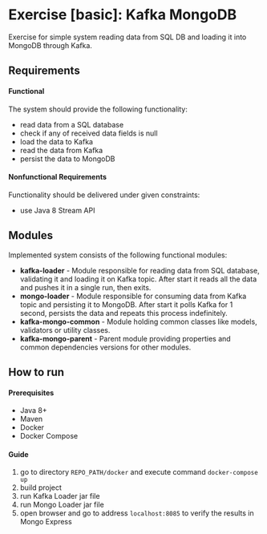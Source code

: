 # Exercise [basic]: Kafka MongoDB
Exercise for simple system reading data from SQL DB and loading it into MongoDB through Kafka.

## Requirements
#### Functional
The system should provide the following functionality:
- read data from a SQL database
- check if any of received data fields is null
- load the data to Kafka
- read the data from Kafka
- persist the data to MongoDB

#### Nonfunctional Requirements
Functionality should be delivered under given constraints:
- use Java 8 Stream API

## Modules
Implemented system consists of the following functional modules:
- **kafka-loader** - Module responsible for reading data from SQL database, validating it and loading it on Kafka topic.
After start it reads all the data and pushes it in a single run, then exits.
- **mongo-loader** - Module responsible for consuming data from Kafka topic and persisting it to MongoDB.
After start it polls Kafka for 1 second, persists the data and repeats this process indefinitely. 
- **kafka-mongo-common** - Module holding common classes like models, validators or utility classes.
- **kafka-mongo-parent** - Parent module providing properties and common dependencies versions for other modules.


## How to run
#### Prerequisites
- Java 8+
- Maven
- Docker
- Docker Compose

#### Guide
1. go to directory `REPO_PATH/docker` and execute command `docker-compose up`
2. build project
3. run Kafka Loader jar file
4. run Mongo Loader jar file
5. open browser and go to address `localhost:8085` to verify the results in Mongo Express